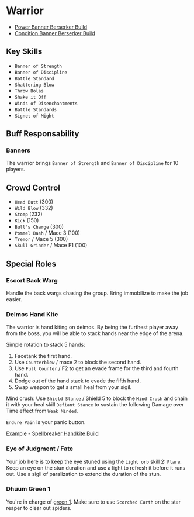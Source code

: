 # Warrior

- [Power Banner Berserker Build](http://gw2skills.net/editor/?PKBBcelnlRg1x4Yk44bZ1AA-zxQYhon8fHKwp0iQICJQFKgWGBe6gEG7g3i+zAA-e)
- [Condition Banner Berserker Build](http://gw2skills.net/editor/?PKxAw+NlRwYYcsOmJWaX1NVA-zRJYmRH/pEnCISRQlSgcFCy9gICd/hYPIAXDIuBA-e)

## Key Skills

- `Banner of Strength`
- `Banner of Discipline`
- `Battle Standard`
- `Shattering Blow`
- `Throw Bolas`
- `Shake it Off`
- `Winds of Disenchantments`
- `Battle Standards`
- `Signet of Might`

## Buff Responsability

### Banners

The warrior brings `Banner of Strength` and `Banner of Discipline` for 10 players.

## Crowd Control

- `Head Butt` (300)
- `Wild Blow` (332)
- `Stomp` (232)
- `Kick` (150)
- `Bull's Charge` (300)
- `Pommel Bash` / Mace 3 (100)
- `Tremor` / Mace 5 (300)
- `Skull Grinder` / Mace F1 (100)

## Special Roles

### Escort Back Warg

Handle the back wargs chasing the group. Bring immobilize to make the job easier.

### Deimos Hand Kite

The warrior is hand kiting on deimos. By being the furthest player away from the boss, you will be able to stack hands near the edge of the arena.

Simple rotation to stack 5 hands:
1. Facetank the first hand.
2. Use `Counterblow` / mace 2 to block the second hand.
3. Use `Full Counter` / F2 to get an evade frame for the third and fourth hand.
4. Dodge out of the hand stack to evade the fifth hand.
5. Swap weapon to get a small heal from your sigil.

Mind crush:
Use `Shield Stance` / Shield 5 to block the `Mind Crush` and chain it with your heal skill `Defiant Stance` to sustain the following Damage over Time effect from `Weak Minded`.

`Endure Pain` is your panic button.

[Example](https://youtu.be/-6bmv44-olc) - [Spellbreaker Handkite Build](http://gw2skills.net/editor/?PKhAk7lNwCZdMOGJeaX2PdA-zRZYQhUzfMUVBqRJcGpqASXIY3DSosEeL9PsB-e)

### Eye of Judgment / Fate

Your job here is to keep the eye stuned using the `Light orb` skill 2: `Flare`. Keep an eye on the stun duration and use a light to refresh it before it runs out. Use a sigil of paralization to extend the duration of the stun.

### Dhuum Green 1

You're in charge of [green 1](/mechanics/dhuum-green.md). Make sure to use `Scorched Earth` on the star reaper to clear out spiders.
